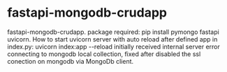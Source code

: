 # fastapi-mongodb-crudapp
fastapi-mongodb-crudapp.
package required: pip install pymongo fastapi uvicorn.
How to start uvicorn server with auto reload after defined app in index.py: uvicorn index:app --reload
initially received internal server error connecting to mongodb local collection, fixed after disabled the ssl conection on mongodb via MongoDb client.

